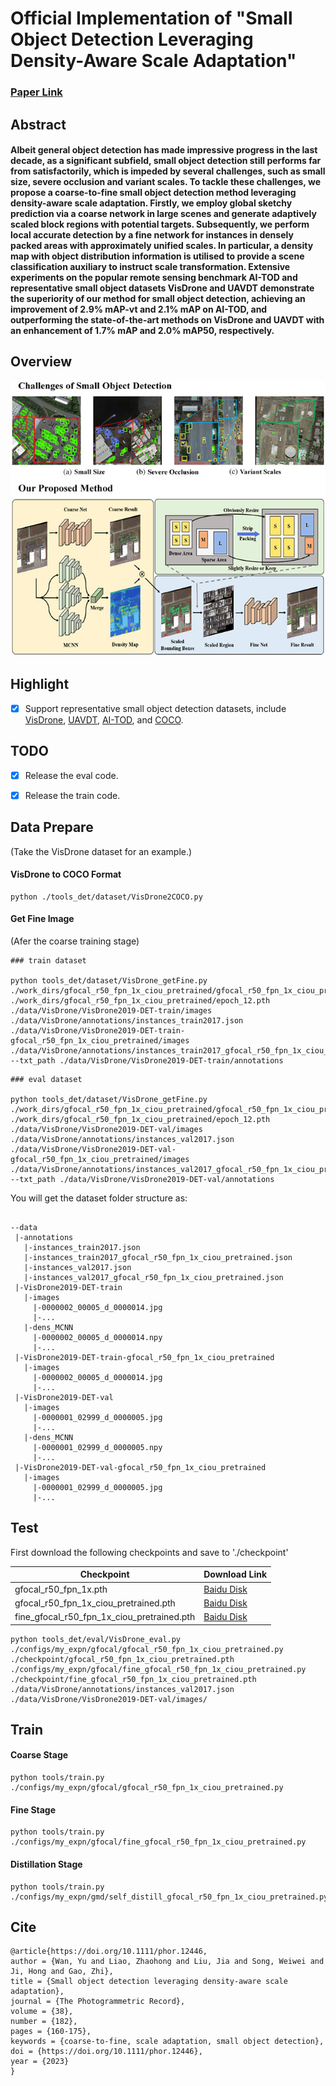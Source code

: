 # Official Implementation of "Small Object Detection Leveraging Density-Aware Scale Adaptation"

### [Paper Link](https://onlinelibrary.wiley.com/doi/10.1111/phor.12446)

## Abstract

#### Albeit general object detection has made impressive progress in the last decade, as a significant subfield, small object detection still performs far from satisfactorily, which is impeded by several challenges, such as small size, severe occlusion and variant scales. To tackle these challenges, we propose a coarse-to-fine small object detection method leveraging density-aware scale adaptation. Firstly, we employ global sketchy prediction via a coarse network in large scenes and generate adaptively scaled block regions with potential targets. Subsequently, we perform local accurate detection by a fine network for instances in densely packed areas with approximately unified scales. In particular, a density map with object distribution information is utilised to provide a scene classification auxiliary to instruct scale transformation. Extensive experiments on the popular remote sensing benchmark AI-TOD and representative small object datasets VisDrone and UAVDT demonstrate the superiority of our method for small object detection, achieving an improvement of 2.9% mAP-vt and 2.1% mAP on AI-TOD, and outperforming the state-of-the-art methods on VisDrone and UAVDT with an enhancement of 1.7% mAP and 2.0% mAP50, respectively.


## Overview

![plot](assets/workflow.jpg)


## Highlight

 - [x] Support representative small object detection datasets, include [VisDrone](https://github.com/VisDrone/VisDrone-Dataset), [UAVDT](https://github.com/jwangjie/UAV-Vehicle-Detection-Dataset), [AI-TOD](https://github.com/jwwangchn/AI-TOD), and [COCO](https://cocodataset.org/).

## TODO

 - [x] Release the eval code.
 - [x] Release the train code.


## Data Prepare

(Take the VisDrone dataset for an example.)

#### VisDrone to COCO Format

```
python ./tools_det/dataset/VisDrone2COCO.py 
```

#### Get Fine Image

(Afer the coarse training stage)

```
### train dataset

python tools_det/dataset/VisDrone_getFine.py
./work_dirs/gfocal_r50_fpn_1x_ciou_pretrained/gfocal_r50_fpn_1x_ciou_pretrained.py
./work_dirs/gfocal_r50_fpn_1x_ciou_pretrained/epoch_12.pth
./data/VisDrone/VisDrone2019-DET-train/images
./data/VisDrone/annotations/instances_train2017.json
./data/VisDrone/VisDrone2019-DET-train-gfocal_r50_fpn_1x_ciou_pretrained/images
./data/VisDrone/annotations/instances_train2017_gfocal_r50_fpn_1x_ciou_pretrained.json
--txt_path ./data/VisDrone/VisDrone2019-DET-train/annotations

```

```
### eval dataset

python tools_det/dataset/VisDrone_getFine.py
./work_dirs/gfocal_r50_fpn_1x_ciou_pretrained/gfocal_r50_fpn_1x_ciou_pretrained.py
./work_dirs/gfocal_r50_fpn_1x_ciou_pretrained/epoch_12.pth
./data/VisDrone/VisDrone2019-DET-val/images
./data/VisDrone/annotations/instances_val2017.json
./data/VisDrone/VisDrone2019-DET-val-gfocal_r50_fpn_1x_ciou_pretrained/images
./data/VisDrone/annotations/instances_val2017_gfocal_r50_fpn_1x_ciou_pretrained.json
--txt_path ./data/VisDrone/VisDrone2019-DET-val/annotations
```

You will get the dataset folder structure as:

```

--data
 |-annotations
   |-instances_train2017.json
   |-instances_train2017_gfocal_r50_fpn_1x_ciou_pretrained.json
   |-instances_val2017.json
   |-instances_val2017_gfocal_r50_fpn_1x_ciou_pretrained.json
 |-VisDrone2019-DET-train
   |-images
     |-0000002_00005_d_0000014.jpg
     |-...
   |-dens_MCNN
     |-0000002_00005_d_0000014.npy
     |-...
 |-VisDrone2019-DET-train-gfocal_r50_fpn_1x_ciou_pretrained
   |-images
     |-0000002_00005_d_0000014.jpg
     |-...
 |-VisDrone2019-DET-val
   |-images
     |-0000001_02999_d_0000005.jpg
     |-...
   |-dens_MCNN
     |-0000001_02999_d_0000005.npy
     |-...
 |-VisDrone2019-DET-val-gfocal_r50_fpn_1x_ciou_pretrained
   |-images
     |-0000001_02999_d_0000005.jpg
     |-...
```


## Test

First download the following checkpoints and save to './checkpoint'

| Checkpoint | Download Link |
|-------|-------|
| gfocal_r50_fpn_1x.pth | [Baidu Disk](https://pan.baidu.com/s/16SHmw4i-lVCC8YHVLADfJA?pwd=6666) |
| gfocal_r50_fpn_1x_ciou_pretrained.pth | [Baidu Disk](https://pan.baidu.com/s/1h5yMBikbpmLpgYSmHKiMmA?pwd=6666) |
| fine_gfocal_r50_fpn_1x_ciou_pretrained.pth | [Baidu Disk](https://pan.baidu.com/s/1nrXvNQo6J5qhhKzyVpXNBQ?pwd=6666) |


```
python tools_det/eval/VisDrone_eval.py ./configs/my_expn/gfocal/gfocal_r50_fpn_1x_ciou_pretrained.py ./checkpoint/gfocal_r50_fpn_1x_ciou_pretrained.pth ./configs/my_expn/gfocal/fine_gfocal_r50_fpn_1x_ciou_pretrained.py ./checkpoint/fine_gfocal_r50_fpn_1x_ciou_pretrained.pth ./data/VisDrone/annotations/instances_val2017.json ./data/VisDrone/VisDrone2019-DET-val/images/
```

## Train

#### Coarse Stage

```
python tools/train.py ./configs/my_expn/gfocal/gfocal_r50_fpn_1x_ciou_pretrained.py

```

#### Fine Stage

```
python tools/train.py ./configs/my_expn/gfocal/fine_gfocal_r50_fpn_1x_ciou_pretrained.py
```

#### Distillation Stage

```
python tools/train.py ./configs/my_expn/gmd/self_distill_gfocal_r50_fpn_1x_ciou_pretrained.py
```


## Cite

```
@article{https://doi.org/10.1111/phor.12446,
author = {Wan, Yu and Liao, Zhaohong and Liu, Jia and Song, Weiwei and Ji, Hong and Gao, Zhi},
title = {Small object detection leveraging density-aware scale adaptation},
journal = {The Photogrammetric Record},
volume = {38},
number = {182},
pages = {160-175},
keywords = {coarse-to-fine, scale adaptation, small object detection},
doi = {https://doi.org/10.1111/phor.12446},
year = {2023}
}

```
